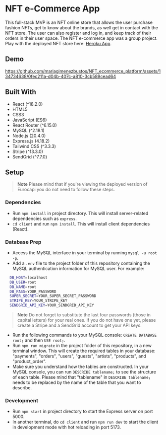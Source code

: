 # NFT e-Commerce App

This full-stack MVP is an NFT online store that allows the user purchase fashion NFTs, get to know about the brands, as well get in contact with the NFT store. The user can also register and log in, and keep track of their orders in their user space. The NFT e-commerce app was a group project. Play with the deployed NFT store here: [Heroku App](https://still-atoll-25533-7804280e1160.herokuapp.com/).

## Demo

https://github.com/mariagimenezbustos/NFT_ecommerce_platform/assets/134734638/0fec211a-d04b-407c-a810-3cb589cead64

## Built With

- React (^18.2.0)
- HTML5
- CSS3
- JavaScript (ES6)
- React Router (^6.15.0)
- MySQL (^2.18.1)
- Node.js (20.4.0)
- Express.js (4.18.2)
- Tailwind CSS (^3.3.3)
- Stripe (^13.3.0)
- SendGrid (^7.7.0)

## Setup

> **Note**
> Please mind that if you're viewing the deployed version of Eurocapi you do not need to follow these steps.

### Dependencies

- Run `npm install` in project directory. This will install server-related dependencies such as `express`.
- `cd client` and run `npm install`. This will install client dependencies (React).

### Database Prep

- Access the MySQL interface in your terminal by running `mysql -u root -p`.
- Add a `.env` file to the project folder of this repository containing the MySQL authentication information for MySQL user. For example:

```bash
  DB_HOST=localhost
  DB_USER=root
  DB_NAME=root
  DB_PASS=YOUR_PASSWORD
  SUPER_SECRET=YOUR_SUPER_SECRET_PASSWORD
  STRIPE_KEY=YOUR_STRIPE_KEY
  SENDGRID_API_KEY=YOUR_SENDGRID_API_KEY
```
> **Note**
> Do not forget to substitute the last four passwords (those in capital letters) for your real ones. If you do not have one yet, please create a Stripe and a SendGrid account to get your API keys.

- Run the following commands to your MySQL console: `CREATE DATABASE root;` and then `USE root;`.
- Run `npm run migrate` in the project folder of this repository, in a new terminal window. This will create the required tables in your database: "payments", "orders", "users", "guests", "artists", "products", and "product_order".
- Make sure you understand how the tables are constructed. In your MySQL console, you can run `DESCRIBE tablename;` to see the structure of each table. Please mind that "tablename" in `DESCRIBE tablename;` needs to be replaced by the name of the table that you want to describe.

### Development

- Run `npm start` in project directory to start the Express server on port 5000.
- In another terminal, do `cd client` and run `npm run dev` to start the client in development mode with hot reloading in port 5173.
